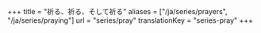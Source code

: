+++
title = "祈る、祈る、そして祈る"
aliases = ["/ja/series/prayers", "/ja/series/praying"]
url = "series/pray"
translationKey = "series-pray"
+++
